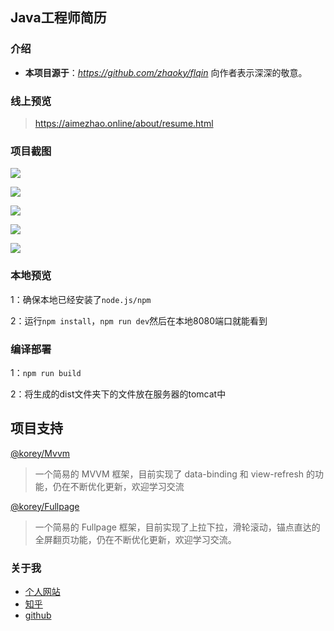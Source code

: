## Java工程师简历

### 介绍

- **本项目源于**：*https://github.com/zhaoky/flqin*  向作者表示深深的敬意。

### 线上预览

> https://aimezhao.online/about/resume.html

### 项目截图

![](https://supers1.oss-cn-hangzhou.aliyuncs.com/20200401090248.png)

![](https://supers1.oss-cn-hangzhou.aliyuncs.com/20200401090307.png)

![](https://supers1.oss-cn-hangzhou.aliyuncs.com/20200401090323.png)

![](https://supers1.oss-cn-hangzhou.aliyuncs.com/20200401090344.png)

![](https://supers1.oss-cn-hangzhou.aliyuncs.com/20200401090359.png)

### 本地预览

1：确保本地已经安装了`node.js/npm`

2：运行`npm install`，`npm run dev`然后在本地8080端口就能看到

### 编译部署

1：`npm run build`

2：将生成的dist文件夹下的文件放在服务器的tomcat中

## 项目支持

[@korey/Mvvm](https://github.com/zhaoky/mvvm)

> 一个简易的 MVVM 框架，目前实现了 data-binding 和 view-refresh 的功能，仍在不断优化更新，欢迎学习交流

[@korey/Fullpage](https://github.com/zhaoky/fullpage)

> 一个简易的 Fullpage 框架，目前实现了上拉下拉，滑轮滚动，锚点直达的全屏翻页功能，仍在不断优化更新，欢迎学习交流。

### 关于我

- [个人网站](https://aimezhao.online)
- [知乎](https://www.zhihu.com/people/mus-72-94)
- [github](https://github.com/ammi3)

